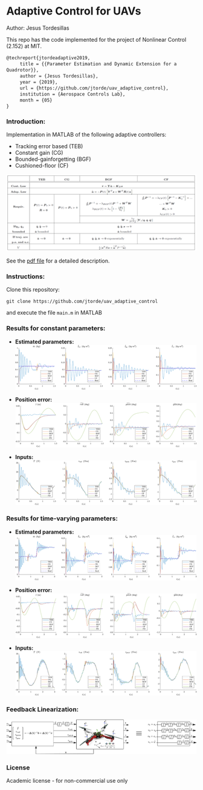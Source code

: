 # Adaptive Control for UAVs  #

Author: Jesus Tordesillas

This repo has the code implemented for the project of Nonlinear Control (2.152) at MIT.

```
@techreport{jtordeadaptive2019,
     title = {{Parameter Estimation and Dynamic Extension for a Quadrotor}},
     author = {Jesus Tordesillas},
     year = {2019},
     url = {https://github.com/jtorde/uav_adaptive_control},
     institution = {Aerospace Controls Lab},
     month = {05}
}
```

### Introduction:
Implementation in MATLAB of the following adaptive controllers:

* Tracking error based (TEB)
* Constant gain (CG)
* Bounded-gainforgetting (BGF)
* Cushioned-floor (CF)

![](./imgs/adaptive_control.PNG) 

See the [pdf file](https://github.com/jtorde/uav_adaptive_control/blob/master/Project_Jesus_Tordesillas_Torres.pdf) for a detailed description.

### Instructions:
Clone this repository:
```
git clone https://github.com/jtorde/uav_adaptive_control
```
and execute the file `main.m` in MATLAB

### Results for constant parameters:

* **Estimated parameters:**
![](./imgs/estimated_parameters1.png) 

* **Position error:**
![](./imgs/position_errors1.png) 

* **Inputs:**
![](./imgs/inputs1.png) 

### Results for time-varying parameters:

* **Estimated parameters:**
![](./imgs/estimated_parameterstime_var.png) 

* **Position error:**
![](./imgs/position_errorstime_var.png) 

* **Inputs:**
![](./imgs/inputstime_var.png) 

### Feedback Linearization:


![](./imgs/feedback_lin.png) 


### License
Academic license - for non-commercial use only
